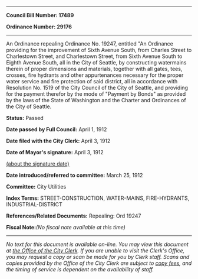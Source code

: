 

********

**Council Bill Number: 17489**
   
**Ordinance Number: 29176**
********

 An Ordinance repealing Ordinance No. 19247, entitled "An Ordinance providing for the improvement of Sixth Avenue South, from Charles Street to Charlestown Street, and Charlestown Street, from Sixth Avenue South to Eighth Avenue South, all in the City of Seattle, by constructing watermains therein of proper dimensions and materials, together with all gates, tees, crosses, fire hydrants and other appurtenances necessary for the proper water service and fire protection of said district, all in accordance with Resolution No. 1519 of the City Council of the City of Seattle, and providing for the payment therefor by the mode of "Payment by Bonds" as provided by the laws of the State of Washington and the Charter and Ordinances of the City of Seattle.

**Status:** Passed
   
**Date passed by Full Council:** April 1, 1912
   
**Date filed with the City Clerk:** April 3, 1912
   
**Date of Mayor's signature:** April 3, 1912
   
[(about the signature date)](/~public/approvaldate.htm)
   
   
   
**Date introduced/referred to committee:** March 25, 1912
   
**Committee:** City Utilities
   
   
**Index Terms:** STREET-CONSTRUCTION, WATER-MAINS, FIRE-HYDRANTS, INDUSTRIAL-DISTRICT

**References/Related Documents:** Repealing: Ord 19247

**Fiscal Note:**_(No fiscal note available at this time)_
********

_No text for this document is available on-line. You may view this document at [the Office of the City Clerk](http://www.seattle.gov/leg/clerk/contactUs.htm). If you are unable to visit the Clerk's Office, you may request a copy or scan be made for you by Clerk staff. Scans and copies provided by the Office of the City Clerk are subject to [copy fees](http://clerk.seattle.gov/~public/clerkfees.htm), and the timing of service is dependent on the availability of staff._

